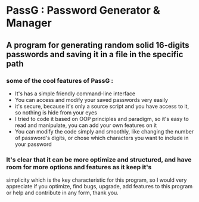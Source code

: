# PassG : Password Generator & Manager
## A program for generating random solid 16-digits passwords and saving it in a file in the specific path

### some of the cool features of PassG :
* It's has a simple friendly command-line interface 
* You can access and modify your saved passwords very easily
* it's secure, because it's only a source script and you have access to it, so nothing is hide from your eyes 
* I tried to code it based on OOP principles and paradigm, so it's easy to read and manipulate, you can add your own features on it 
* You can modify the code simply and smoothly, like changing the number of password's digits, or chose which characters you want to include in your password

### It's clear that it can be more optimize and structured, and have room for more options and features as it keep it's 
simplicity which is the key characteristic for this program, so I would very appreciate if you optimize, find bugs, upgrade, add features to this program or  help and contribute in any form, thank you.
